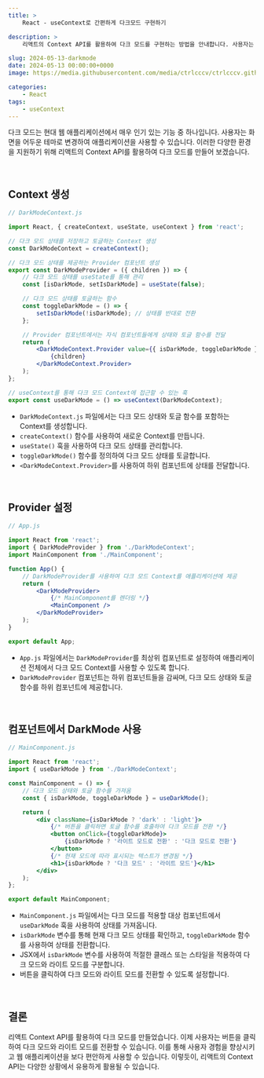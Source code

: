```yaml
---
title: >  
    React - useContext로 간편하게 다크모드 구현하기

description: >  
    리액트의 Context API를 활용하여 다크 모드를 구현하는 방법을 안내합니다. 사용자는 버튼을 클릭하여 테마를 라이트 모드와 다크 모드로 전환할 수 있습니다. 

slug: 2024-05-13-darkmode
date: 2024-05-13 00:00:00+0000
image: https://media.githubusercontent.com/media/ctrlcccv/ctrlcccv.github.io/master/assets/img/post/2024-05-13-darkmode.webp

categories:
    - React
tags:
    - useContext
---
```

다크 모드는 현대 웹 애플리케이션에서 매우 인기 있는 기능 중 하나입니다. 사용자는 화면을 어두운 테마로 변경하여 애플리케이션을 사용할 수 있습니다. 이러한 다양한 환경을 지원하기 위해 리액트의 Context API를 활용하여 다크 모드를 만들어 보겠습니다.   

<br>

## Context 생성

```jsx
// DarkModeContext.js

import React, { createContext, useState, useContext } from 'react';

// 다크 모드 상태를 저장하고 토글하는 Context 생성
const DarkModeContext = createContext();

// 다크 모드 상태를 제공하는 Provider 컴포넌트 생성
export const DarkModeProvider = ({ children }) => {
    // 다크 모드 상태를 useState를 통해 관리
    const [isDarkMode, setIsDarkMode] = useState(false);

    // 다크 모드 상태를 토글하는 함수
    const toggleDarkMode = () => {
        setIsDarkMode(!isDarkMode); // 상태를 반대로 전환
    };

    // Provider 컴포넌트에서는 자식 컴포넌트들에게 상태와 토글 함수를 전달
    return (
        <DarkModeContext.Provider value={{ isDarkMode, toggleDarkMode }}>
            {children}
        </DarkModeContext.Provider>
    );
};

// useContext를 통해 다크 모드 Context에 접근할 수 있는 훅
export const useDarkMode = () => useContext(DarkModeContext);
```

- `DarkModeContext.js` 파일에서는 다크 모드 상태와 토글 함수를 포함하는 Context를 생성합니다.
- `createContext()` 함수를 사용하여 새로운 Context를 만듭니다.
- `useState()` 훅을 사용하여 다크 모드 상태를 관리합니다.
- `toggleDarkMode()` 함수를 정의하여 다크 모드 상태를 토글합니다.
- `<DarkModeContext.Provider>`를 사용하여 하위 컴포넌트에 상태를 전달합니다.

<br>

## Provider 설정

```jsx
// App.js

import React from 'react';
import { DarkModeProvider } from './DarkModeContext';
import MainComponent from './MainComponent';

function App() {
    // DarkModeProvider를 사용하여 다크 모드 Context를 애플리케이션에 제공
    return (
        <DarkModeProvider>
            {/* MainComponent를 렌더링 */}
            <MainComponent />
        </DarkModeProvider>
    );
}

export default App;
```
- `App.js` 파일에서는 `DarkModeProvider`를 최상위 컴포넌트로 설정하여 애플리케이션 전체에서 다크 모드 Context를 사용할 수 있도록 합니다.
- `DarkModeProvider` 컴포넌트는 하위 컴포넌트들을 감싸며, 다크 모드 상태와 토글 함수를 하위 컴포넌트에 제공합니다.

<br>

## 컴포넌트에서 DarkMode 사용
```jsx
// MainComponent.js

import React from 'react';
import { useDarkMode } from './DarkModeContext';

const MainComponent = () => {
    // 다크 모드 상태와 토글 함수를 가져옴
    const { isDarkMode, toggleDarkMode } = useDarkMode();

    return (
        <div className={isDarkMode ? 'dark' : 'light'}>
            {/* 버튼을 클릭하면 토글 함수를 호출하여 다크 모드를 전환 */}
            <button onClick={toggleDarkMode}>
                {isDarkMode ? '라이트 모드로 전환' : '다크 모드로 전환'}
            </button>
            {/* 현재 모드에 따라 표시되는 텍스트가 변경됨 */}
            <h1>{isDarkMode ? '다크 모드' : '라이트 모드'}</h1>
        </div>
    );
};

export default MainComponent;
```
<script async src="https://pagead2.googlesyndication.com/pagead/js/adsbygoogle.js?client=ca-pub-8535540836842352" crossorigin="anonymous"></script>
<ins class="adsbygoogle"
     style="display:block; text-align:center;"
     data-ad-layout="in-article"
     data-ad-format="fluid"
     data-ad-client="ca-pub-8535540836842352"
     data-ad-slot="2974559225"></ins>
<script>
     (adsbygoogle = window.adsbygoogle || []).push({});
</script>

- `MainComponent.js` 파일에서는 다크 모드를 적용할 대상 컴포넌트에서 `useDarkMode` 훅을 사용하여 상태를 가져옵니다.
- `isDarkMode` 변수를 통해 현재 다크 모드 상태를 확인하고, `toggleDarkMode` 함수를 사용하여 상태를 전환합니다.
- JSX에서 `isDarkMode` 변수를 사용하여 적절한 클래스 또는 스타일을 적용하여 다크 모드와 라이트 모드를 구분합니다.
- 버튼을 클릭하여 다크 모드와 라이트 모드를 전환할 수 있도록 설정합니다.

<br>

## 결론
리액트 Context API를 활용하여 다크 모드를 만들었습니다. 이제 사용자는 버튼을 클릭하여 다크 모드와 라이트 모드를 전환할 수 있습니다. 이를 통해 사용자 경험을 향상시키고 웹 애플리케이션을 보다 편안하게 사용할 수 있습니다. 이렇듯이, 리액트의 Context API는 다양한 상황에서 유용하게 활용될 수 있습니다.   